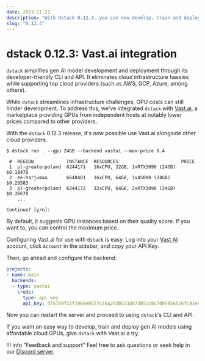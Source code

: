 ```yaml
---
date: 2023-11-21
description: "With dstack 0.12.3, you can now develop, train and deploy gen AI models using affordable cloud GPUs."
slug: "0.12.3"
---
```


# dstack 0.12.3: Vast.ai integration

`dstack` simplifies gen AI model development and deployment through its developer-friendly CLI and API. 
It eliminates cloud infrastructure hassles while supporting top cloud providers (such as AWS, GCP,
Azure, among others).

While `dstack` streamlines infrastructure challenges, GPU costs can still hinder development. To address this, 
we've integrated `dstack` with [Vast.ai](https://vast.ai/), a marketplace providing GPUs from independent hosts at 
notably lower prices compared to other providers.

<!-- more -->

With the `dstack` 0.12.3 release, it's now possible use Vast.ai alongside other cloud providers.

<div class="termy">

```shell
$ dstack run . --gpu 24GB --backend vastai --max-price 0.4

 #  REGION            INSTANCE  RESOURCES                       PRICE
 1  pl-greaterpoland  6244171   16xCPU, 32GB, 1xRTX3090 (24GB)  $0.18478
 2  ee-harjumaa       6648481   16xCPU, 64GB, 1xA5000 (24GB)    $0.29583
 3  pl-greaterpoland  6244172   32xCPU, 64GB, 2xRTX3090 (24GB)  $0.36678
    ...

Continue? [y/n]:
```

</div>

By default, it suggests GPU instances based on their quality score. If you want to, you can control the maximum price.

Configuring Vast.ai for use with `dstack` is easy. Log into your [Vast AI](https://cloud.vast.ai/) account, click `Account` in the sidebar,
and copy your API Key.

Then, go ahead and configure the backend:

<div editor-title="~/.dstack/server/config.yml">

```yaml
projects:
- name: main
  backends:
  - type: vastai
    creds:
      type: api_key
      api_key: d75789f22f1908e0527c78a283b523dd73051c8c7d05456516fc91e9d4efd8c5
```

</div>

Now you can restart the server and proceed to using `dstack`'s CLI and API.

If you want an easy way to 
develop, train and deploy gen AI models using affordable cloud GPUs, 
give `dstack` with Vast.ai a try.

!!! info "Feedback and support"
    Feel free to ask questions or seek help in our 
    [Discord server](https://discord.gg/u8SmfwPpMd).